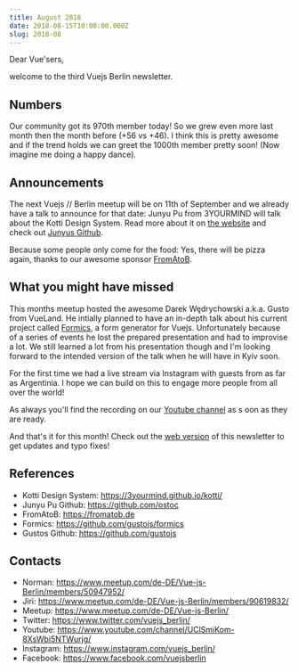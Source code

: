 ```yaml
---
title: August 2018
date: 2018-08-15T10:00:00.000Z
slug: 2018-08
---
```

Dear Vue'sers,

welcome to the third Vuejs Berlin newsletter. 

Numbers
-------

Our community got its 970th member today! So we grew even more last month then the month before (+56 vs +46). I think this is pretty awesome and if the trend holds we can greet the 1000th member pretty soon! (Now imagine  me doing a happy dance).

Announcements
-------------

The next Vuejs // Berlin meetup will be on 11th of September and we already have a talk to announce for that date: Junyu Pu from 3YOURMIND will talk about the Kotti Design System. Read more about it on [the website](https://3yourmind.github.io/kotti/) and check out [Junyus Github](https://github.com/ostoc).

Because some people only come for the food: Yes, there will be pizza again, thanks to our awesome sponsor [FromAtoB](https://fromatob.de).

What you might have missed
--------------------------

This months meetup hosted the awesome Darek Wędrychowski a.k.a. Gusto from VueLand. He intially planned to have an in-depth talk about his current project called [Formics](https://github.com/gustojs/formics), a form generator for Vuejs. Unfortunately because of a series of events he lost the prepared presentation and had to improvise a lot. We still learned a lot from his presentation though and I'm looking forward to the intended version of the talk when he will have in Kyiv soon.

For the first time we had a live stream via Instagram with guests from as far as Argentinia. I hope we can build on this to engage more people from all over the world!

As always you'll find the recording on our [Youtube channel](https://www.youtube.com/channel/UClSmiKom-8XsWbi5NTWurjg/videos) as s oon as they are ready.

And that's it for this month! Check out the [web version](https://vuejs.berlin/newsletter/201808.html) of this newsletter to get updates and typo fixes!


References
----------

* Kotti Design System: https://3yourmind.github.io/kotti/
* Junyu Pu Github: https://github.com/ostoc
* FromAtoB: https://fromatob.de
* Formics: https://github.com/gustojs/formics
* Gustos Github: https://github.com/gustojs


Contacts
--------

* Norman: https://www.meetup.com/de-DE/Vue-js-Berlin/members/50947952/
* Jiri: https://www.meetup.com/de-DE/Vue-js-Berlin/members/90619832/
* Meetup: https://www.meetup.com/de-DE/Vue-js-Berlin/
* Twitter: https://www.twitter.com/vuejs_berlin/
* Youtube: https://www.youtube.com/channel/UClSmiKom-8XsWbi5NTWurjg/
* Instagram: https://www.instagram.com/vuejs_berlin/
* Facebook: https://www.facebook.com/vuejsberlin
